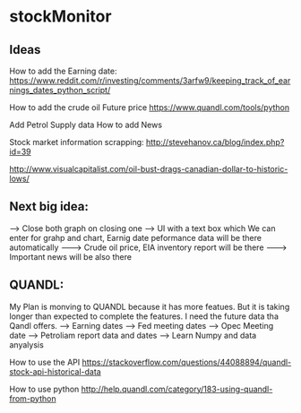 # stockMonitor


Ideas
----------------------------------------
How to add the Earning date:
https://www.reddit.com/r/investing/comments/3arfw9/keeping_track_of_earnings_dates_python_script/

How to add the crude oil Future price 
https://www.quandl.com/tools/python

Add Petrol Supply data 
How to add News

Stock market information scrapping:
http://stevehanov.ca/blog/index.php?id=39

http://www.visualcapitalist.com/oil-bust-drags-canadian-dollar-to-historic-lows/

Next big idea:
------------------------------------------------
-->  Close both graph on closing one
-->  UI with a text box which We can enter for grahp and chart, Earnig date peformance data will be there automatically 
---> Crude oil price, EIA inventory report will be there 
---> Important news will be also there 

QUANDL:
-----------------------------------------------------
My Plan is monving to QUANDL because it has more featues. But it is taking longer than expected to complete the features.
I need the future data tha Qandl offers. 
--> Earning dates
--> Fed meeting dates 
--> Opec Meeting date
--> Petroliam report data and dates 
--> Learn Numpy and data anyalysis 

How to use the API
https://stackoverflow.com/questions/44088894/quandl-stock-api-historical-data


How to use python
http://help.quandl.com/category/183-using-quandl-from-python






